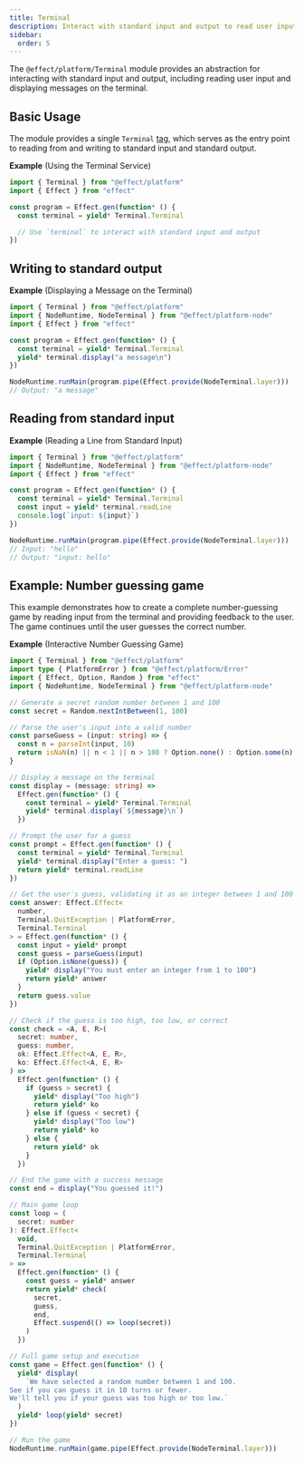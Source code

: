 ```yaml
---
title: Terminal
description: Interact with standard input and output to read user input and display messages on the terminal.
sidebar:
  order: 5
---
```


The `@effect/platform/Terminal` module provides an abstraction for interacting with standard input and output, including reading user input and displaying messages on the terminal.

## Basic Usage

The module provides a single `Terminal` [tag](/docs/requirements-management/services/), which serves as the entry point to reading from and writing to standard input and standard output.

**Example** (Using the Terminal Service)

```ts twoslash
import { Terminal } from "@effect/platform"
import { Effect } from "effect"

const program = Effect.gen(function* () {
  const terminal = yield* Terminal.Terminal

  // Use `terminal` to interact with standard input and output
})
```

## Writing to standard output

**Example** (Displaying a Message on the Terminal)

```ts twoslash
import { Terminal } from "@effect/platform"
import { NodeRuntime, NodeTerminal } from "@effect/platform-node"
import { Effect } from "effect"

const program = Effect.gen(function* () {
  const terminal = yield* Terminal.Terminal
  yield* terminal.display("a message\n")
})

NodeRuntime.runMain(program.pipe(Effect.provide(NodeTerminal.layer)))
// Output: "a message"
```

## Reading from standard input

**Example** (Reading a Line from Standard Input)

```ts twoslash
import { Terminal } from "@effect/platform"
import { NodeRuntime, NodeTerminal } from "@effect/platform-node"
import { Effect } from "effect"

const program = Effect.gen(function* () {
  const terminal = yield* Terminal.Terminal
  const input = yield* terminal.readLine
  console.log(`input: ${input}`)
})

NodeRuntime.runMain(program.pipe(Effect.provide(NodeTerminal.layer)))
// Input: "hello"
// Output: "input: hello"
```

## Example: Number guessing game

This example demonstrates how to create a complete number-guessing game by reading input from the terminal and providing feedback to the user. The game continues until the user guesses the correct number.

**Example** (Interactive Number Guessing Game)

```ts twoslash
import { Terminal } from "@effect/platform"
import type { PlatformError } from "@effect/platform/Error"
import { Effect, Option, Random } from "effect"
import { NodeRuntime, NodeTerminal } from "@effect/platform-node"

// Generate a secret random number between 1 and 100
const secret = Random.nextIntBetween(1, 100)

// Parse the user's input into a valid number
const parseGuess = (input: string) => {
  const n = parseInt(input, 10)
  return isNaN(n) || n < 1 || n > 100 ? Option.none() : Option.some(n)
}

// Display a message on the terminal
const display = (message: string) =>
  Effect.gen(function* () {
    const terminal = yield* Terminal.Terminal
    yield* terminal.display(`${message}\n`)
  })

// Prompt the user for a guess
const prompt = Effect.gen(function* () {
  const terminal = yield* Terminal.Terminal
  yield* terminal.display("Enter a guess: ")
  return yield* terminal.readLine
})

// Get the user's guess, validating it as an integer between 1 and 100
const answer: Effect.Effect<
  number,
  Terminal.QuitException | PlatformError,
  Terminal.Terminal
> = Effect.gen(function* () {
  const input = yield* prompt
  const guess = parseGuess(input)
  if (Option.isNone(guess)) {
    yield* display("You must enter an integer from 1 to 100")
    return yield* answer
  }
  return guess.value
})

// Check if the guess is too high, too low, or correct
const check = <A, E, R>(
  secret: number,
  guess: number,
  ok: Effect.Effect<A, E, R>,
  ko: Effect.Effect<A, E, R>
) =>
  Effect.gen(function* () {
    if (guess > secret) {
      yield* display("Too high")
      return yield* ko
    } else if (guess < secret) {
      yield* display("Too low")
      return yield* ko
    } else {
      return yield* ok
    }
  })

// End the game with a success message
const end = display("You guessed it!")

// Main game loop
const loop = (
  secret: number
): Effect.Effect<
  void,
  Terminal.QuitException | PlatformError,
  Terminal.Terminal
> =>
  Effect.gen(function* () {
    const guess = yield* answer
    return yield* check(
      secret,
      guess,
      end,
      Effect.suspend(() => loop(secret))
    )
  })

// Full game setup and execution
const game = Effect.gen(function* () {
  yield* display(
    `We have selected a random number between 1 and 100.
See if you can guess it in 10 turns or fewer.
We'll tell you if your guess was too high or too low.`
  )
  yield* loop(yield* secret)
})

// Run the game
NodeRuntime.runMain(game.pipe(Effect.provide(NodeTerminal.layer)))
```

